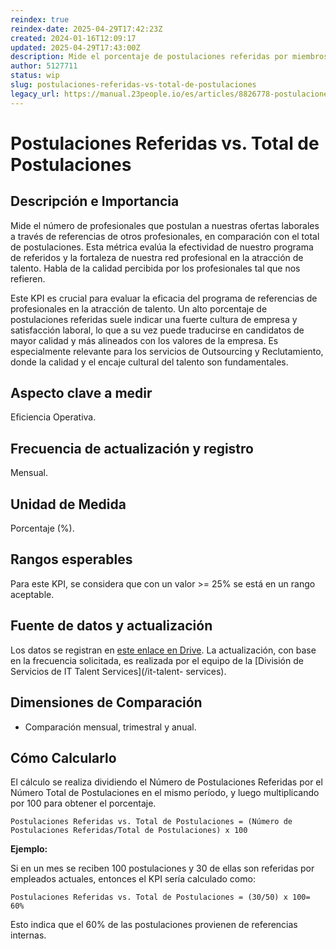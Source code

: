 ```yaml
---
reindex: true
reindex-date: 2025-04-29T17:42:23Z
created: 2024-01-16T12:09:17
updated: 2025-04-29T17:43:00Z
description: Mide el porcentaje de postulaciones referidas por miembros actuales de 23people en comparación con el total de postulaciones recibidas.
author: 5127711
status: wip
slug: postulaciones-referidas-vs-total-de-postulaciones
legacy_url: https://manual.23people.io/es/articles/8826778-postulaciones-referidas-vs-total-de-postulaciones
---
```


# Postulaciones Referidas vs. Total de Postulaciones

## Descripción e Importancia

Mide el número de profesionales que postulan a nuestras ofertas laborales a
través de referencias de otros profesionales, en comparación con el total de
postulaciones. Esta métrica evalúa la efectividad de nuestro programa de
referidos y la fortaleza de nuestra red profesional en la atracción de
talento. Habla de la calidad percibida por los profesionales tal que nos
refieren.

Este KPI es crucial para evaluar la eficacia del programa de referencias de
profesionales en la atracción de talento. Un alto porcentaje de postulaciones
referidas suele indicar una fuerte cultura de empresa y satisfacción laboral,
lo que a su vez puede traducirse en candidatos de mayor calidad y más
alineados con los valores de la empresa. Es especialmente relevante para los
servicios de Outsourcing y Reclutamiento, donde la calidad y el encaje
cultural del talento son fundamentales.

## Aspecto clave a medir

Eficiencia Operativa.

## Frecuencia de actualización y registro

Mensual.

## Unidad de Medida

Porcentaje (%).

## Rangos esperables

Para este KPI, se considera que con un valor >= 25% se está en un rango
aceptable.

## Fuente de datos y actualización

Los datos se registran en [este enlace en
Drive](https://docs.google.com/spreadsheets/d/1fZhQaMc6iI7eY5X9jRqJcUsFkuN1AEATz08jGs6Lmek/edit#gid=0).
La actualización, con base en la frecuencia solicitada, es realizada por el
equipo de la [División de Servicios de IT Talent Services](/it-talent-
services).

## Dimensiones de Comparación

* Comparación mensual, trimestral y anual.

## Cómo Calcularlo

El cálculo se realiza dividiendo el Número de Postulaciones Referidas por el
Número Total de Postulaciones en el mismo período, y luego multiplicando por
100 para obtener el porcentaje.

    Postulaciones Referidas vs. Total de Postulaciones = (Número de Postulaciones Referidas/Total de Postulaciones) x 100

**Ejemplo:**

Si en un mes se reciben 100 postulaciones y 30 de ellas son referidas por
empleados actuales, entonces el KPI sería calculado como:

    Postulaciones Referidas vs. Total de Postulaciones = (30/50) x 100= 60%

Esto indica que el 60% de las postulaciones provienen de referencias internas.
